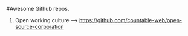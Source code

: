 #Awesome Github repos.

1. Open working culture --> https://github.com/countable-web/open-source-corporation

